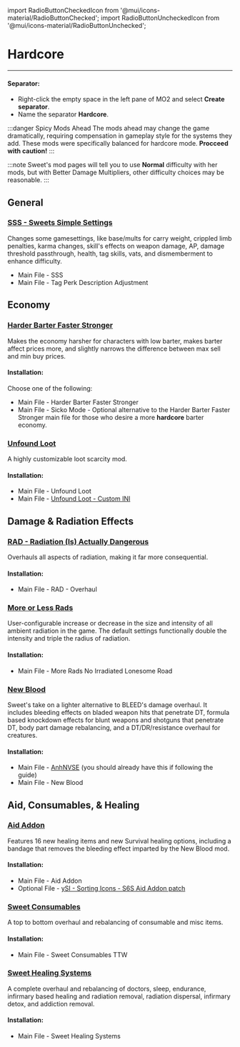 ﻿import RadioButtonCheckedIcon from '@mui/icons-material/RadioButtonChecked';
import RadioButtonUncheckedIcon from '@mui/icons-material/RadioButtonUnchecked';

# Hardcore

---

#### Separator:

- Right-click the empty space in the left pane of MO2 and select **Create separator**.
- Name the separator **Hardcore**.

:::danger Spicy Mods Ahead
The mods ahead may change the game dramatically, requiring compensation in gameplay style for the systems they add. These mods were specifically balanced for hardcore mode. **Procceed with caution!**
:::

:::note
Sweet's mod pages will tell you to use **Normal** difficulty with her mods, but with Better Damage Multipliers, other difficulty choices may be reasonable.
:::

## General

### [SSS - Sweets Simple Settings](https://www.nexusmods.com/newvegas/mods/75846) 

Changes some gamesettings, like base/mults for carry weight, crippled limb penalties, karma changes, skill's effects on weapon damage, AP, damage threshold passthrough, health, tag skills, vats, and dismemberment to enhance difficulty.

- Main File - SSS
- Main File - Tag Perk Description Adjustment

## Economy

### [Harder Barter Faster Stronger](https://www.nexusmods.com/newvegas/mods/80360) 

Makes the economy harsher for characters with low barter, makes barter affect prices more, and slightly narrows the difference between max sell and min buy prices.

#### Installation:

Choose one of the following:
- Main File - Harder Barter Faster Stronger
- Main File - Sicko Mode - Optional alternative to the Harder Barter Faster Stronger main file for those who desire a more **hardcore** barter economy.

### [Unfound Loot](https://mod.pub/falloutnv/24-unfound-loot)

A highly customizable loot scarcity mod.

#### Installation:

- Main File - Unfound Loot
- Main File - [Unfound Loot - Custom INI](https://www.nexusmods.com/newvegas/mods/79005?tab=files&file_id=1000129340&nmm=1)

## Damage & Radiation Effects

### [RAD - Radiation (Is) Actually Dangerous](https://www.nexusmods.com/newvegas/mods/71541) 

Overhauls all aspects of radiation, making it far more consequential.

#### Installation:

- Main File - RAD - Overhaul

### [More or Less Rads](https://www.nexusmods.com/newvegas/mods/84757) 

User-configurable increase or decrease in the size and intensity of all ambient radiation in the game. The default settings functionally double the intensity and triple the radius of radiation.

#### Installation:

- Main File - More Rads No Irradiated Lonesome Road

### [New Blood](https://www.nexusmods.com/newvegas/mods/75666)

Sweet's take on a lighter alternative to BLEED's damage overhaul. It includes bleeding effects on bladed weapon hits that penetrate DT, formula based knockdown effects for blunt weapons and shotguns that penetrate DT, body part damage rebalancing, and a DT/DR/resistance overhaul for creatures.

#### Installation:

- Main File - [AnhNVSE](https://www.nexusmods.com/newvegas/mods/74012) (you should already have this if following the guide)
- Main File - New Blood

## Aid, Consumables, & Healing

### [Aid Addon](https://www.nexusmods.com/newvegas/mods/74379)

Features 16 new healing items and new Survival healing options, including a bandage that removes the bleeding effect imparted by the New Blood mod.

#### Installation:

- Main File - Aid Addon
- Optional File - [ySI - Sorting Icons - S6S Aid Addon patch](https://www.nexusmods.com/newvegas/mods/74358)

### [Sweet Consumables](https://www.nexusmods.com/newvegas/mods/73437)

A top to bottom overhaul and rebalancing of consumable and misc items.

#### Installation:

- Main File - Sweet Consumables TTW

### [Sweet Healing Systems](https://www.nexusmods.com/newvegas/mods/83473) 

A complete overhaul and rebalancing of doctors, sleep, endurance, infirmary based healing and radiation removal, radiation dispersal, infirmary detox, and addiction removal.

#### Installation:

- Main File - Sweet Healing Systems
